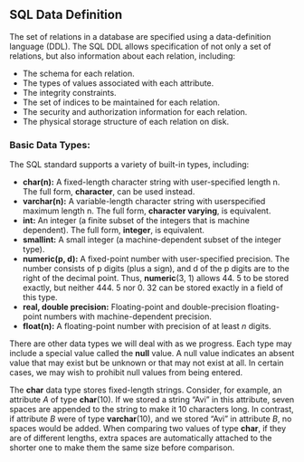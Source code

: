 ## SQL Data Definition
The set of relations in a database are specified using a data-definition language (DDL). The SQL DDL allows specification of not only a set of relations, but also information about each relation, including:
- The schema for each relation.
- The types of values associated with each attribute.
- The integrity constraints.
- The set of indices to be maintained for each relation.
- The security and authorization information for each relation.
- The physical storage structure of each relation on disk.

### Basic Data Types:
The SQL standard supports a variety of built-in types, including:
- **char(n):** A fixed-length character string with user-specified length n. The full form, **character**, can be used instead.
- **varchar(n):** A variable-length character string with userspecified maximum length n. The full form, **character varying**, is equivalent.
- **int:** An integer (a finite subset of the integers that is machine dependent). The full form, **integer**, is equivalent.
- **smallint:** A small integer (a machine-dependent subset of the integer type).
- **numeric(p, d):** A fixed-point number with user-specified precision. The number consists of p digits (plus a sign), and d of the p digits are to the right of the decimal point. Thus, **numeric**(3, 1) allows 44. 5 to be stored exactly, but neither 444. 5 nor 0. 32 can be stored exactly in a field of this type.
- **real, double precision:** Floating-point and double-precision floating-point numbers with machine-dependent precision.
- **float(n):** A floating-point number with precision of at least *n* digits.

There are other data types we will deal with as we progress.  Each type may include a special value called the **null** value. A null value indicates an absent value that may exist but be unknown or that may not exist at all. In certain cases, we may wish to prohibit null values from being entered.  

The **char** data type stores fixed-length strings. Consider, for example, an attribute *A* of type **char**(10). If we stored a string “Avi” in this attribute, seven spaces are appended to the string to make it 10 characters long. In contrast, if attribute *B* were of type **varchar**(10), and we stored “Avi” in attribute *B*, no spaces would be added. When comparing two values of type **char**, if they are of different lengths, extra spaces are automatically attached to the shorter one to make them the same size before comparison.
